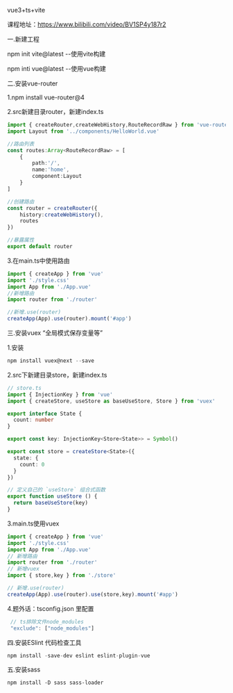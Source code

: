 vue3+ts+vite



课程地址：https://www.bilibili.com/video/BV1SP4y187r2

一.新建工程

npm init vite@latest  --使用vite构建

npm inti vue@latest --使用vue构建



二.安装vue-router

1.npm install vue-router@4

2.src新建目录router，新建index.ts

~~~typescript
import { createRouter,createWebHistory,RouteRecordRaw } from 'vue-router'
import Layout from '../components/HelloWorld.vue'

//路由列表
const routes:Array<RouteRecordRaw> = [
    {
        path:'/',
        name:'home',
        component:Layout
    }
]

//创建路由
const router = createRouter({
    history:createWebHistory(),
    routes
})

//暴露属性
export default router
~~~

3.在main.ts中使用路由

~~~typescript
import { createApp } from 'vue'
import './style.css'
import App from './App.vue'
//新增路由
import router from './router'

//新增.use(router)
createApp(App).use(router).mount('#app')
~~~

三.安装vuex “全局模式保存变量等”

1.安装

```typescript
npm install vuex@next --save
```

2.src下新建目录store，新建index.ts

~~~typescript
// store.ts
import { InjectionKey } from 'vue'
import { createStore, useStore as baseUseStore, Store } from 'vuex'

export interface State {
  count: number
}

export const key: InjectionKey<Store<State>> = Symbol()

export const store = createStore<State>({
  state: {
    count: 0
  }
})

// 定义自己的 `useStore` 组合式函数
export function useStore () {
  return baseUseStore(key)
}
~~~

3.main.ts使用vuex

~~~typescript
import { createApp } from 'vue'
import './style.css'
import App from './App.vue'
// 新增路由
import router from './router'
// 新增vuex
import { store,key } from './store'

// 新增.use(router)
createApp(App).use(router).use(store,key).mount('#app')
~~~

4.题外话：tsconfig.json 里配置

~~~typescript
 // ts排除文件node_modules
 "exclude": ["node_modules"]
~~~

四.安装ESlint 代码检查工具

~~~typescript
npm install -save-dev eslint eslint-plugin-vue
~~~

五.安装sass

~~~ty
npm install -D sass sass-loader
~~~

